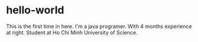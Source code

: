 # hello-world
This is the first time in here.
I'm a java programer.
With 4 months experience at right.
Student at Ho Chi Minh University of Science.
